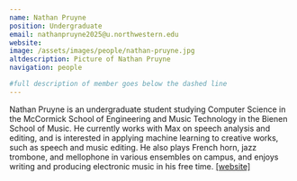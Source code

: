 ```yaml
---
name: Nathan Pruyne
position: Undergraduate
email: nathanpruyne2025@u.northwestern.edu
website: 
image: /assets/images/people/nathan-pruyne.jpg
altdescription: Picture of Nathan Pruyne
navigation: people

#full description of member goes below the dashed line
---
```

Nathan Pruyne is an undergraduate student studying Computer Science in the McCormick School of Engineering and Music Technology in the Bienen School of Music. He currently works with Max on speech analysis and editing, and is interested in applying machine learning to creative works, such as speech and music editing. He also plays French horn, jazz trombone, and mellophone in various ensembles on campus, and enjoys writing and producing electronic music in his free time.
[[website]]() 


